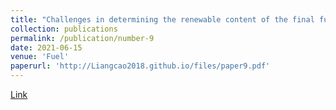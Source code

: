 ```yaml
---
title: "Challenges in determining the renewable content of the final fuels after co-processing biogenic feedstocks in the fluid catalytic cracker (FCC) of a commercial oil refinery"
collection: publications
permalink: /publication/number-9
date: 2021-06-15
venue: 'Fuel'
paperurl: 'http://Liangcao2018.github.io/files/paper9.pdf'
---
```

[Link](https://www.sciencedirect.com/science/article/pii/S0016236121004026)